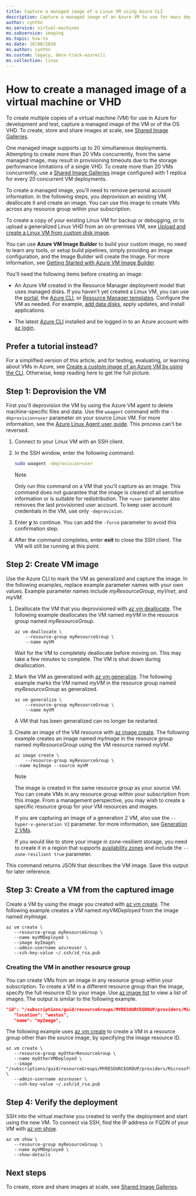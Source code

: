 ```yaml
---
title: Capture a managed image of a Linux VM using Azure CLI 
description: Capture a managed image of an Azure VM to use for mass deployments by using the Azure CLI.
author: cynthn
ms.service: virtual-machines
ms.subservice: imaging
ms.topic: how-to
ms.date: 10/08/2018
ms.author: cynthn
ms.custom: legacy, devx-track-azurecli
ms.collection: linux
---
```

# How to create a managed image of a virtual machine or VHD

To create multiple copies of a virtual machine (VM) for use in Azure for development and test, capture a managed image of the VM or of the OS VHD. To create, store and share images at scale, see [Shared Image Galleries](../shared-images-cli.md).

One managed image supports up to 20 simultaneous deployments. Attempting to create more than 20 VMs concurrently, from the same managed image, may result in provisioning timeouts due to the storage performance limitations of a single VHD. To create more than 20 VMs concurrently, use a [Shared Image Galleries](../shared-image-galleries.md) image configured with 1 replica for every 20 concurrent VM deployments.

To create a managed image, you'll need to remove personal account information. In the following steps, you deprovision an existing VM, deallocate it and create an image. You can use this image to create VMs across any resource group within your subscription.

To create a copy of your existing Linux VM for backup or debugging, or to upload a generalized Linux VHD from an on-premises VM, see [Upload and create a Linux VM from custom disk image](upload-vhd.md).  

You can use **Azure VM Image Builder** to build your custom image, no need to learn any tools, or setup build pipelines, simply providing an image configuration, and the Image Builder will create the Image. For more information, see [Getting Started with Azure VM Image Builder](../image-builder-overview.md).

You'll need the following items before creating an image:

* An Azure VM created in the Resource Manager deployment model that uses managed disks. If you haven't yet created a Linux VM, you can use the [portal](quick-create-portal.md), the [Azure CLI](quick-create-cli.md), or [Resource Manager templates](create-ssh-secured-vm-from-template.md). Configure the VM as needed. For example, [add data disks](add-disk.md), apply updates, and install applications. 

* The latest [Azure CLI](/cli/azure/install-az-cli2) installed and be logged in to an Azure account with [az login](/cli/azure/reference-index#az_login).

## Prefer a tutorial instead?

For a simplified version of this article, and for testing, evaluating, or learning about VMs in Azure, see [Create a custom image of an Azure VM by using the CLI](tutorial-custom-images.md).  Otherwise, keep reading here to get the full picture.


## Step 1: Deprovision the VM
First you'll deprovision the VM by using the Azure VM agent to delete machine-specific files and data. Use the `waagent` command with the `-deprovision+user` parameter on your source Linux VM. For more information, see the [Azure Linux Agent user guide](../extensions/agent-linux.md). This process can't be reversed.

1. Connect to your Linux VM with an SSH client.
2. In the SSH window, enter the following command:
   
    ```bash
    sudo waagent -deprovision+user
    ```
   > [!NOTE]
   > Only run this command on a VM that you'll capture as an image. This command does not guarantee that the image is cleared of all sensitive information or is suitable for redistribution. The `+user` parameter also removes the last provisioned user account. To keep user account credentials in the VM, use only `-deprovision`.
 
3. Enter **y** to continue. You can add the `-force` parameter to avoid this confirmation step.
4. After the command completes, enter **exit** to close the SSH client.  The VM will still be running at this point.

## Step 2: Create VM image
Use the Azure CLI to mark the VM as generalized and capture the image. In the following examples, replace example parameter names with your own values. Example parameter names include *myResourceGroup*, *myVnet*, and *myVM*.

1. Deallocate the VM that you deprovisioned with [az vm deallocate](/cli/azure/vm). The following example deallocates the VM named *myVM* in the resource group named *myResourceGroup*.  
   
    ```azurecli
    az vm deallocate \
        --resource-group myResourceGroup \
        --name myVM
    ```
	
	Wait for the VM to completely deallocate before moving on. This may take a few minutes to complete.  The VM is shut down during deallocation.

2. Mark the VM as generalized with [az vm generalize](/cli/azure/vm). The following example marks the VM named *myVM* in the resource group named *myResourceGroup* as generalized.
   
    ```azurecli
    az vm generalize \
        --resource-group myResourceGroup \
        --name myVM
    ```

	A VM that has been generalized can no longer be restarted.

3. Create an image of the VM resource with [az image create](/cli/azure/image#az_image_create). The following example creates an image named *myImage* in the resource group named *myResourceGroup* using the VM resource named *myVM*.
   
    ```azurecli
    az image create \
        --resource-group myResourceGroup \
	--name myImage --source myVM
    ```
   
   > [!NOTE]
   > The image is created in the same resource group as your source VM. You can create VMs in any resource group within your subscription from this image. From a management perspective, you may wish to create a specific resource group for your VM resources and images.
   >
   > If you are capturing an image of a generation 2 VM, also use the `--hyper-v-generation V2` parameter. for more information, see [Generation 2 VMs](../generation-2.md).
   > 
   > If you would like to store your image in zone-resilient storage, you need to create it in a region that supports [availability zones](../../availability-zones/az-overview.md) and include the `--zone-resilient true` parameter.
   
This command returns JSON that describes the VM image. Save this output for later reference.

## Step 3: Create a VM from the captured image
Create a VM by using the image you created with [az vm create](/cli/azure/vm). The following example creates a VM named *myVMDeployed* from the image named *myImage*.

```azurecli
az vm create \
   --resource-group myResourceGroup \
   --name myVMDeployed \
   --image myImage\
   --admin-username azureuser \
   --ssh-key-value ~/.ssh/id_rsa.pub
```

### Creating the VM in another resource group 

You can create VMs from an image in any resource group within your subscription. To create a VM in a different resource group than the image, specify the full resource ID to your image. Use [az image list](/cli/azure/image#az_image_list) to view a list of images. The output is similar to the following example.

```json
"id": "/subscriptions/guid/resourceGroups/MYRESOURCEGROUP/providers/Microsoft.Compute/images/myImage",
   "location": "westus",
   "name": "myImage",
```

The following example uses [az vm create](/cli/azure/vm#az_vm_create) to create a VM in a resource group other than the source image, by specifying the image resource ID.

```azurecli
az vm create \
   --resource-group myOtherResourceGroup \
   --name myOtherVMDeployed \
   --image "/subscriptions/guid/resourceGroups/MYRESOURCEGROUP/providers/Microsoft.Compute/images/myImage" \
   --admin-username azureuser \
   --ssh-key-value ~/.ssh/id_rsa.pub
```


## Step 4: Verify the deployment

SSH into the virtual machine you created to verify the deployment and start using the new VM. To connect via SSH, find the IP address or FQDN of your VM with [az vm show](/cli/azure/vm#az_vm_show).

```azurecli
az vm show \
   --resource-group myResourceGroup \
   --name myVMDeployed \
   --show-details
```

## Next steps
To create, store and share images at scale, see [Shared Image Galleries](../shared-images-cli.md).
